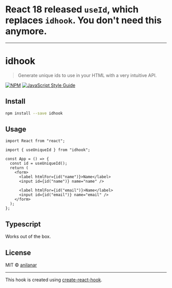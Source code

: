 # React 18 released `useId`, which replaces `idhook`. You don't need this anymore.

---------

# idhook

> Generate unique ids to use in your HTML with a very intuitive API.

[![NPM](https://img.shields.io/npm/v/idhook.svg)](https://www.npmjs.com/package/idhook) [![JavaScript Style Guide](https://img.shields.io/badge/code_style-standard-brightgreen.svg)](https://standardjs.com)

## Install

```bash
npm install --save idhook
```

## Usage

```tsx
import React from "react";

import { useUniqueId } from "idhook";

const App = () => {
  const id = useUniqueId();
  return (
    <form>
      <label htmlFor={id("name")}>Name</label>
      <input id={id("name")} name="name" />

      <label htmlFor={id("email")}>Name</label>
      <input id={id("email")} name="email" />
    </form>
  );
};
```

## Typescript

Works out of the box.

## License

MIT © [anilanar](https://github.com/anilanar)

---

This hook is created using [create-react-hook](https://github.com/hermanya/create-react-hook).

